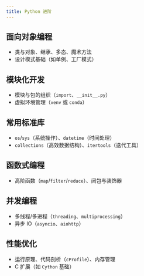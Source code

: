 ```yaml
---
title: Python 进阶
---
```


## 面向对象编程

- 类与对象、继承、多态、魔术方法
- 设计模式基础（如单例、工厂模式）

## 模块化开发

- 模块与包的组织（`import`、`__init__.py`）
- 虚拟环境管理（`venv` 或 `conda`）

## 常用标准库

- `os`/`sys`（系统操作）、`datetime`（时间处理）
- `collections`（高效数据结构）、`itertools`（迭代工具）

## 函数式编程

- 高阶函数（`map`/`filter`/`reduce`）、闭包与装饰器

## 并发编程

- 多线程/多进程（`threading`、`multiprocessing`）
- 异步 IO（`asyncio`、`aiohttp`）

## 性能优化

- 运行原理、代码剖析（`cProfile`）、内存管理
- C 扩展（如 `Cython` 基础）

